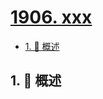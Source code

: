 # [1906. xxx](https://github.com/Tdahuyou/TNotes.leetcode/tree/main/notes/1906.%20xxx)

<!-- region:toc -->

- [1. 📝 概述](#1--概述)

<!-- endregion:toc -->

## 1. 📝 概述

